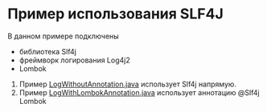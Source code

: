# Пример использования SLF4J

В данном примере подключены

- библиотека Slf4j
- фреймворк логирования Log4j2
- Lombok

1. Пример [LogWithoutAnnotation.java](src%2Fmain%2Fjava%2Fru%2Fskillbox%2FLogWithoutAnnotation.java)
использует Slf4j напрямую.
2. Пример [LogWithLombokAnnotation.java](src%2Fmain%2Fjava%2Fru%2Fskillbox%2FLogWithLombokAnnotation.java)
использует аннотацию @Slf4j Lombok


